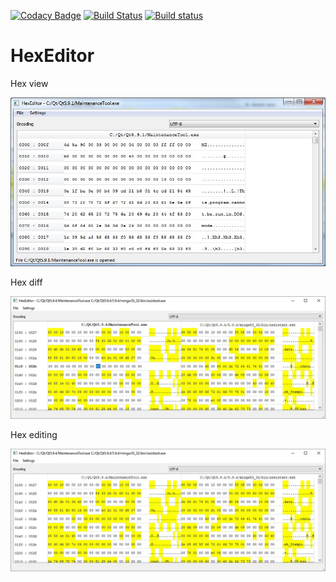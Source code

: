 [![Codacy Badge](https://api.codacy.com/project/badge/Grade/40f771dad0074111a3d6b88e662a6269)](https://app.codacy.com/app/ilya.yunkin/HexEditor?utm_source=github.com&utm_medium=referral&utm_content=ilyayunkin/HexEditor&utm_campaign=Badge_Grade_Dashboard)
[![Build Status](https://travis-ci.org/ilyayunkin/HexEditor.svg)](https://travis-ci.org/ilyayunkin/HexEditor)
[![Build status](https://ci.appveyor.com/api/projects/status/5i7bfvotc0pnqekr?svg=true)](https://ci.appveyor.com/project/ilyayunkin/hexeditor)

# HexEditor
Hex view

![](img/screen1.jpg)

Hex diff

![](img/screen2.jpg)

Hex editing

![](img/screen3.jpg)
